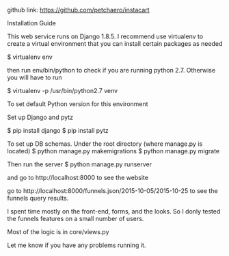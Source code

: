 github link: https://github.com/petchaero/instacart


Installation Guide

This web service runs on Django 1.8.5. I recommend use virtualenv to create a virtual environment that you can install certain packages as needed

$ virtualenv env

then run env/bin/python to check if you are running python 2.7. Otherwise you will have to run

$ virtualenv -p /usr/bin/python2.7 venv

To set default Python version for this environment

Set up Django and pytz

$ pip install django
$ pip install pytz


To set up DB schemas. Under the root directory (where manage.py is located)
$ python manage.py makemigrations
$ python manage.py migrate


Then run the server
$ python manage.py runserver

and go to http://localhost:8000 to see the website


go to http://localhost:8000/funnels.json/2015-10-05/2015-10-25 to see the funnels query results.

I spent time mostly on the front-end, forms, and the looks. So I donly tested the funnels features on 
a small number of users.

Most of the logic is in core/views.py

Let me know if you have any problems running it.

